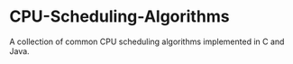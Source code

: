 # CPU-Scheduling-Algorithms
A collection of common CPU scheduling algorithms implemented in C and Java.
